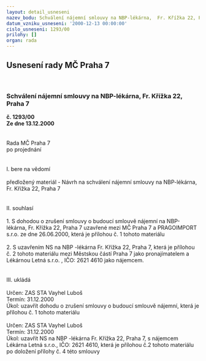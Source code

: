 ```yaml
---
layout: detail_usneseni
nazev_bodu: Schválení nájemní smlouvy na NBP-lékárna,  Fr. Křížka 22, Praha 7
datum_vzniku_usneseni: '2000-12-13 00:00:00'
cislo_usneseni: 1293/00
prilohy: []
organ: rada
---
```

<div id="ucUsn_pList" class="usn">
	<span><h2>Usnesení rady MČ Praha 7 </h2>
<br></span><div class="standBody">
<span><h3>Schválení nájemní smlouvy na NBP-lékárna,  Fr. Křížka 22, Praha 7</h3></span><div class="center">
		<strong>č. 1293/00</strong><br>
	</div>
<div class="center">
		<strong>Ze dne 13.12.2000</strong><br><br>
	</div>
<br>Rada MČ Praha 7<br>po projednání<br><br><br>I.	bere na vědomí<br><br> předložený materiál - Návrh na schválení nájemní smlouvy na NBP-lékárna,  Fr. Křížka 22, Praha 7<br><br><br>II.	souhlasí <br><br>1. S dohodou o zrušení smlouvy o budoucí smlouvě nájemní na NBP-lékárna,  Fr. Křížka 22, Praha 7 uzavřené mezi MČ Praha 7 a PRAGOIMPORT s.r.o. ze dne 26.06.2000, která je přílohou č. 1 tohoto materiálu<br><br>2. S uzavřením NS na NBP -lékárna Fr. Křížka 22, Praha 7, která je přílohou č. 2 tohoto materiálu mezi Městskou částí Praha 7 jako pronajímatelem a Lékárnou Letná s.r.o. , IČO: 2621 4610 jako nájemcem.<br><br><br>III.	ukládá <br><br> Určen:	     	ZAS STA Vayhel Luboš<br>Termín: 31.12.2000<br>Úkol:	uzavřít dohodu o zrušení smlouvy o budoucí smlouvě nájemní, která je přílohou č. 1 tohoto materiálu <br> <br> Určen:	     	ZAS STA Vayhel Luboš<br>Termín: 31.12.2000<br>Úkol:	uzavřít NS na NBP -lékárna Fr. Křížka 22, Praha 7, s nájemcem Lékárna Letná s.r.o., IČO: 2621 4610, která je přílohou č.2 tohoto materiálu po doložení přílohy č. 4 této smlouvy<br>  <br>
</div>
</div>